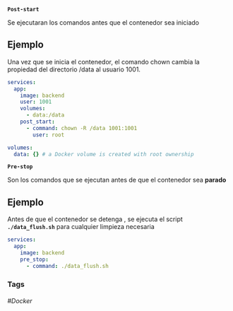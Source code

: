 **`Post-start`**

Se ejecutaran los comandos antes que el contenedor sea iniciado

## Ejemplo

Una vez que se inicia el contenedor, el comando chown cambia la propiedad del directorio /data al usuario 1001.

```yaml
services:
  app:
    image: backend
    user: 1001
    volumes:
      - data:/data    
    post_start:
      - command: chown -R /data 1001:1001
        user: root

volumes:
  data: {} # a Docker volume is created with root ownership
```

**`Pre-stop`**

Son los comandos que se ejecutan antes de que el contenedor sea **parado**

## Ejemplo

Antes de que el contenedor se detenga , se ejecuta el script **`./data_flush.sh`** para cualquier limpieza necesaria


```yaml
services:
  app:
    image: backend
    pre_stop:
      - command: ./data_flush.sh
```

### Tags

###### #Docker